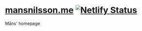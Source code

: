 # [mansnilsson.me](https://mansnilsson.me) [![Netlify Status](https://api.netlify.com/api/v1/badges/8f819bde-86e3-4ace-8a38-e01fd4c776da/deploy-status)](https://app.netlify.com/sites/mansnilsson-me/deploys)
Måns' homepage
